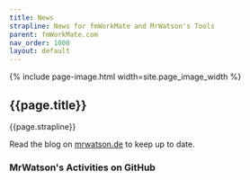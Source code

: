 ```yaml
---
title: News
strapline: News for fmWorkMate and MrWatson's Tools
parent: fmWorkMate.com
nav_order: 1000
layout: default
---
```

{% include page-image.html width=site.page_image_width %}

## {{page.title}}

{{page.strapline}}

Read the blog on [mrwatson.de](https://www.mrwatson.de) to keep up to date.

### MrWatson's Activities on GitHub

<div 
  data-rss-feed="https://github.com/mrwatson-de.atom"
  data-rss-max="5"
  data-rss-link-titles="false"
  data-rss-title-wrapper="h4"
></div>

<script src="https://cdn.jsdelivr.net/gh/55sketch/simple-rss/simple-rss.js"></script>
